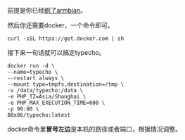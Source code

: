 前提是你已经[刷了armbian](https://betacat.online/posts/2020-02-08/feixun-n1s-road-of-twists-and-turns/)。

<!-- more -->

然后你还需要docker，一个命令即可。

```
curl -sSL https://get.docker.com | sh
```

接下来一句话就可以搞定typecho。

```
docker run -d \
--name=typecho \
--restart always \
--mount type=tmpfs,destination=/tmp \
-v /data/typecho:/data \
-e PHP_TZ=Asia/Shanghai \
-e PHP_MAX_EXECUTION_TIME=600 \
-p 90:80 \
80x86/typecho:latest
```

docker命令里**冒号左边**是本机的路径或者端口，根据情况调整。

